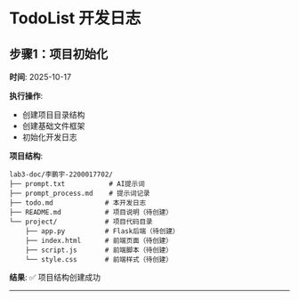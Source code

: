 # TodoList 开发日志

## 步骤1：项目初始化
**时间**: 2025-10-17

**执行操作**:
- 创建项目目录结构
- 创建基础文件框架
- 初始化开发日志

**项目结构**:
```
lab3-doc/李鹏宇-2200017702/
├── prompt.txt           # AI提示词
├── prompt_process.md    # 提示词记录
├── todo.md             # 本开发日志
├── README.md           # 项目说明（待创建）
└── project/            # 项目代码目录
    ├── app.py          # Flask后端（待创建）
    ├── index.html      # 前端页面（待创建）
    ├── script.js       # 前端脚本（待创建）
    └── style.css       # 前端样式（待创建）
```

**结果**: ✅ 项目结构创建成功

---
